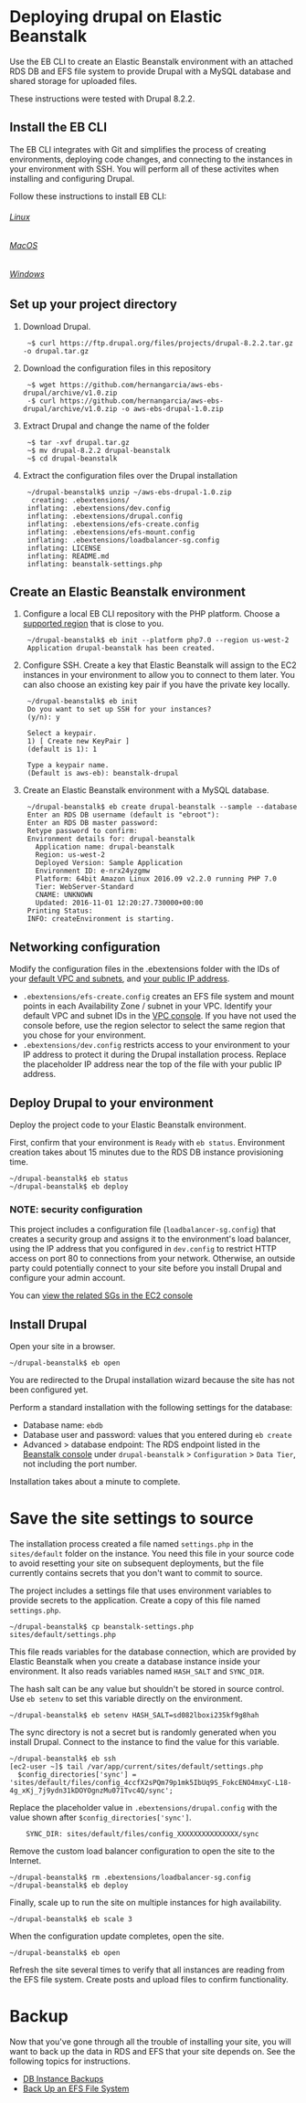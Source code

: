 # Deploying drupal on Elastic Beanstalk
Use the EB CLI to create an Elastic Beanstalk environment with an attached RDS DB and EFS file system to provide Drupal with a MySQL database and shared storage for uploaded files.

These instructions were tested with Drupal 8.2.2.

## Install the EB CLI

The EB CLI integrates with Git and simplifies the process of creating environments, deploying code changes, and connecting to the instances in your environment with SSH. You will perform all of these activites when installing and configuring Drupal.

Follow these instructions to install EB CLI:
###### [Linux](http://docs.aws.amazon.com/elasticbeanstalk/latest/dg/eb-cli3-install-linux.html)
###### [MacOS](http://docs.aws.amazon.com/elasticbeanstalk/latest/dg/eb-cli3-install-osx.html)
###### [Windows](http://docs.aws.amazon.com/elasticbeanstalk/latest/dg/eb-cli3-install-windows.html)

## Set up your project directory

1. Download Drupal.

        ~$ curl https://ftp.drupal.org/files/projects/drupal-8.2.2.tar.gz -o drupal.tar.gz

2. Download the configuration files in this repository

        ~$ wget https://github.com/hernangarcia/aws-ebs-drupal/archive/v1.0.zip
        -$ curl https://github.com/hernangarcia/aws-ebs-drupal/archive/v1.0.zip -o aws-ebs-drupal-1.0.zip 

3. Extract Drupal and change the name of the folder

        ~$ tar -xvf drupal.tar.gz
        ~$ mv drupal-8.2.2 drupal-beanstalk
        ~$ cd drupal-beanstalk

4. Extract the configuration files over the Drupal installation

        ~/drupal-beanstalk$ unzip ~/aws-ebs-drupal-1.0.zip
         creating: .ebextensions/
        inflating: .ebextensions/dev.config
        inflating: .ebextensions/drupal.config
        inflating: .ebextensions/efs-create.config
        inflating: .ebextensions/efs-mount.config
        inflating: .ebextensions/loadbalancer-sg.config
        inflating: LICENSE
        inflating: README.md
        inflating: beanstalk-settings.php


## Create an Elastic Beanstalk environment

1. Configure a local EB CLI repository with the PHP platform. Choose a [supported region](http://docs.aws.amazon.com/general/latest/gr/rande.html#elasticbeanstalk_region) that is close to you.

        ~/drupal-beanstalk$ eb init --platform php7.0 --region us-west-2
        Application drupal-beanstalk has been created.

2. Configure SSH. Create a key that Elastic Beanstalk will assign to the EC2 instances in your environment to allow you to connect to them later. You can also choose an existing key pair if you have the private key locally.

        ~/drupal-beanstalk$ eb init
        Do you want to set up SSH for your instances?
        (y/n): y

        Select a keypair.
        1) [ Create new KeyPair ]
        (default is 1): 1

        Type a keypair name.
        (Default is aws-eb): beanstalk-drupal

3. Create an Elastic Beanstalk environment with a MySQL database.

        ~/drupal-beanstalk$ eb create drupal-beanstalk --sample --database
        Enter an RDS DB username (default is "ebroot"):
        Enter an RDS DB master password:
        Retype password to confirm:
        Environment details for: drupal-beanstalk
          Application name: drupal-beanstalk
          Region: us-west-2
          Deployed Version: Sample Application
          Environment ID: e-nrx24yzgmw
          Platform: 64bit Amazon Linux 2016.09 v2.2.0 running PHP 7.0
          Tier: WebServer-Standard
          CNAME: UNKNOWN
          Updated: 2016-11-01 12:20:27.730000+00:00
        Printing Status:
        INFO: createEnvironment is starting.

## Networking configuration
Modify the configuration files in the .ebextensions folder with the IDs of your [default VPC and subnets](https://console.aws.amazon.com/vpc/home#subnets:filter=default), and [your public IP address](https://www.google.com/search?q=what+is+my+ip). 

 - `.ebextensions/efs-create.config` creates an EFS file system and mount points in each Availability Zone / subnet in your VPC. Identify your default VPC and subnet IDs in the [VPC console](https://console.aws.amazon.com/vpc/home#subnets:filter=default). If you have not used the console before, use the region selector to select the same region that you chose for your environment.
 - `.ebextensions/dev.config` restricts access to your environment to your IP address to protect it during the Drupal installation process. Replace the placeholder IP address near the top of the file with your public IP address.

## Deploy Drupal to your environment
Deploy the project code to your Elastic Beanstalk environment.

First, confirm that your environment is `Ready` with `eb status`. Environment creation takes about 15 minutes due to the RDS DB instance provisioning time.

```Shell
~/drupal-beanstalk$ eb status
~/drupal-beanstalk$ eb deploy
```

### NOTE: security configuration

This project includes a configuration file (`loadbalancer-sg.config`) that creates a security group and assigns it to the environment's load balancer, using the IP address that you configured in `dev.config` to restrict HTTP access on port 80 to connections from your network. Otherwise, an outside party could potentially connect to your site before you install Drupal and configure your admin account.

You can [view the related SGs in the EC2 console](https://console.aws.amazon.com/ec2/v2/home#SecurityGroups:search=drupal-beanstalk)

## Install Drupal

Open your site in a browser.

```Shell
~/drupal-beanstalk$ eb open
```

You are redirected to the Drupal installation wizard because the site has not been configured yet.

Perform a standard installation with the following settings for the database:

 - Database name: `ebdb`
 - Database user and password: values that you entered during `eb create`
 - Advanced > database endpoint: The RDS endpoint listed in the [Beanstalk console](https://console.aws.amazon.com/elasticbeanstalk/home#/application/overview?applicationName=drupal-beanstalk) under `drupal-beanstalk` > `Configuration` > `Data Tier`, not including the port number.

Installation takes about a minute to complete.

# Save the site settings to source

The installation process created a file named `settings.php` in the `sites/default` folder on the instance. You need this file in your source code to avoid resetting your site on subsequent deployments, but the file currently contains secrets that you don't want to commit to source.

The project includes a settings file that uses environment variables to provide secrets to the application. Create a copy of this file named `settings.php`.

```Shell
~/drupal-beanstalk$ cp beanstalk-settings.php sites/default/settings.php
```

This file reads variables for the database connection, which are provided by Elastic Beanstalk when you create a database instance inside your environment. It also reads variables named `HASH_SALT` and `SYNC_DIR`.

The hash salt can be any value but shouldn't be stored in source control. Use `eb setenv` to set this variable directly on the environment.

```Shell
~/drupal-beanstalk$ eb setenv HASH_SALT=sd082lboxi235kf9g8hah
```

The sync directory is not a secret but is randomly generated when you install Drupal. Connect to the instance to find the value for this variable.

```Shell
~/drupal-beanstalk$ eb ssh
[ec2-user ~]$ tail /var/app/current/sites/default/settings.php
  $config_directories['sync'] = 'sites/default/files/config_4ccfX2sPQm79p1mk5IbUq9S_FokcENO4mxyC-L18-4g_xKj_7j9ydn31kDOYOgnzMu071Tvc4Q/sync';
```

Replace the placeholder value in `.ebextensions/drupal.config` with the value shown after `$config_directories['sync']`.

```Shell
    SYNC_DIR: sites/default/files/config_XXXXXXXXXXXXXXX/sync
```

Remove the custom load balancer configuration to open the site to the Internet.

```Shell
~/drupal-beanstalk$ rm .ebextensions/loadbalancer-sg.config
~/drupal-beanstalk$ eb deploy
```

Finally, scale up to run the site on multiple instances for high availability.

```Shell
~/drupal-beanstalk$ eb scale 3
```

When the configuration update completes, open the site.
```
~/drupal-beanstalk$ eb open
```

Refresh the site several times to verify that all instances are reading from the EFS file system. Create posts and upload files to confirm functionality.

# Backup

Now that you've gone through all the trouble of installing your site, you will want to back up the data in RDS and EFS that your site depends on. See the following topics for instructions.

 - [DB Instance Backups](http://docs.aws.amazon.com/AmazonRDS/latest/UserGuide/Overview.BackingUpAndRestoringAmazonRDSInstances.html)
 - [Back Up an EFS File System](http://docs.aws.amazon.com/efs/latest/ug/efs-backup.html)
